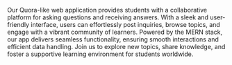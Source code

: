 Our Quora-like web application provides students with a collaborative platform for asking questions and receiving answers. With a sleek and user-friendly interface, users can effortlessly post inquiries, browse topics, and engage with a vibrant community of learners. Powered by the MERN stack, our app delivers seamless functionality, ensuring smooth interactions and efficient data handling. Join us to explore new topics, share knowledge, and foster a supportive learning environment for students worldwide.